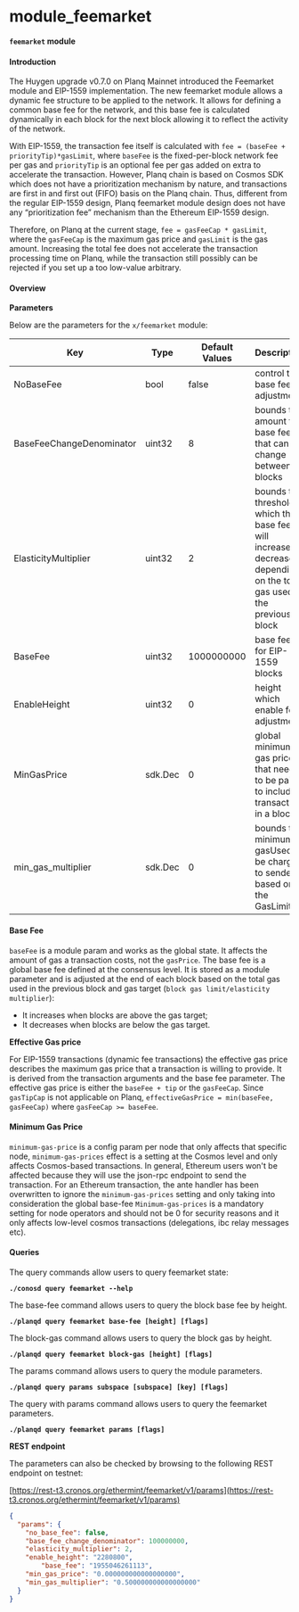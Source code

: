 # module\_feemarket

**`feemarket` module**

#### Introduction&#x20;

The Huygen upgrade v0.7.0 on Planq Mainnet introduced the Feemarket module and EIP-1559 implementation. The new feemarket module allows a dynamic fee structure to be applied to the network. It allows for defining a common base fee for the network, and this base fee is calculated dynamically in each block for the next block allowing it to reflect the activity of the network.

With EIP-1559, the transaction fee itself is calculated with `fee = (baseFee + priorityTip)*gasLimit`, where `baseFee` is the fixed-per-block network fee per gas and `priorityTip` is an optional fee per gas added on extra to accelerate the transaction. However, Planq chain is based on Cosmos SDK which does not have a prioritization mechanism by nature, and transactions are first in and first out (FIFO) basis on the Planq chain. Thus, different from the regular EIP-1559 design, Planq feemarket module design does not have any “prioritization fee” mechanism than the Ethereum EIP-1559 design.

Therefore, on Planq at the current stage, `fee = gasFeeCap * gasLimit`, where the `gasFeeCap` is the maximum gas price and `gasLimit` is the gas amount. Increasing the total fee does not accelerate the transaction processing time on Planq, while the transaction still possibly can be rejected if you set up a too low-value arbitrary.



#### Overview

**Parameters**&#x20;

Below are the parameters for the `x/feemarket` module:



<table><thead><tr><th width="192">Key</th><th width="121">Type</th><th width="125">Default Values</th><th>Description</th></tr></thead><tbody><tr><td>NoBaseFee</td><td>bool</td><td>false</td><td>control the base fee adjustment</td></tr><tr><td>BaseFeeChangeDenominator</td><td>uint32</td><td>8</td><td>bounds the amount the base fee that can change between blocks</td></tr><tr><td>ElasticityMultiplier</td><td>uint32</td><td>2</td><td>bounds the threshold which the base fee will increase or decrease depending on the total gas used in the previous block</td></tr><tr><td>BaseFee</td><td>uint32</td><td>1000000000</td><td>base fee for EIP-1559 blocks</td></tr><tr><td>EnableHeight</td><td>uint32</td><td>0</td><td>height which enable fee adjustment</td></tr><tr><td>MinGasPrice</td><td>sdk.Dec</td><td>0</td><td>global minimum gas price that needs to be paid to include a transaction in a block</td></tr><tr><td>min_gas_multiplier</td><td>sdk.Dec</td><td>0</td><td>bounds the minimum gasUsed to be charged to senders based on the GasLimit</td></tr></tbody></table>

#### Base Fee

`baseFee` is a module param and works as the global state. It affects the amount of gas a transaction costs, not the `gasPrice`. The base fee is a global base fee defined at the consensus level. It is stored as a module parameter and is adjusted at the end of each block based on the total gas used in the previous block and gas target (`block gas limit/elasticity multiplier`):&#x20;

* It increases when blocks are above the gas target;
* It decreases when blocks are below the gas target.

**Effective Gas price**

For EIP-1559 transactions (dynamic fee transactions) the effective gas price describes the maximum gas price that a transaction is willing to provide. It is derived from the transaction arguments and the base fee parameter. The effective gas price is either the `baseFee + tip` or the `gasFeeCap`. Since `gasTipCap` is not applicable on Planq, `effectiveGasPrice = min(baseFee, gasFeeCap)` where `gasFeeCap >= baseFee`.

#### Minimum Gas Price

`minimum-gas-price` is a config param per node that only affects that specific node, `minimum-gas-prices` effect is a setting at the Cosmos level and only affects Cosmos-based transactions. In general, Ethereum users won't be affected because they will use the json-rpc endpoint to send the transaction. For an Ethereum transaction, the ante handler has been overwritten to ignore the `minimum-gas-prices` setting and only taking into consideration the global base-fee `Minimum-gas-prices` is a mandatory setting for node operators and should not be 0 for security reasons and it only affects low-level cosmos transactions (delegations, ibc relay messages etc).



#### **Queries**

The query commands allow users to query feemarket state:

**`./conosd query feemarket --help`**

The base-fee command allows users to query the block base fee by height.&#x20;

**`./planqd query feemarket base-fee [height] [flags]`**

The block-gas command allows users to query the block gas by height.&#x20;

**`./planqd query feemarket block-gas [height] [flags]`**

The params command allows users to query the module parameters.

**`./planqd query params subspace [subspace] [key] [flags]`**

The query with params command allows users to query the feemarket parameters.

**`./planqd query feemarket params [flags]`**



**REST endpoint**

The parameters can also be checked by browsing to the following REST endpoint on testnet:

[https://rest-t3.cronos.org/ethermint/feemarket/v1/params](https://rest-t3.cronos.org/ethermint/feemarket/v1/params)

```json
{
  "params": {
    "no_base_fee": false,
    "base_fee_change_denominator": 100000000,
    "elasticity_multiplier": 2,
    "enable_height": "2280800",
	    "base_fee": "1955046261113",
    "min_gas_price": "0.000000000000000000",
    "min_gas_multiplier": "0.500000000000000000"
  }
}
```
